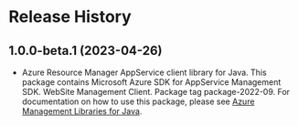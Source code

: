 # Release History

## 1.0.0-beta.1 (2023-04-26)

- Azure Resource Manager AppService client library for Java. This package contains Microsoft Azure SDK for AppService Management SDK. WebSite Management Client. Package tag package-2022-09. For documentation on how to use this package, please see [Azure Management Libraries for Java](https://aka.ms/azsdk/java/mgmt).
